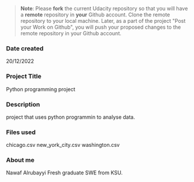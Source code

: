 >**Note**: Please **fork** the current Udacity repository so that you will have a **remote** repository in **your** Github account. Clone the remote repository to your local machine. Later, as a part of the project "Post your Work on Github", you will push your proposed changes to the remote repository in your Github account.

### Date created
20/12/2022

### Project Title
Python programming project

### Description
project that uses python programmin to analyse data.

### Files used
chicago.csv
new_york_city.csv
washington.csv

### About me
Nawaf Alrubayyi Fresh graduate SWE from KSU.

